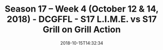 ---
title: Season 17 – Week 4 (October 12 & 14, 2018) - DCGFFL - S17 L.I.M.E. vs S17 Grill
  on Grill Action
teams-score:
- team: _teams/s17-neon-green.md
  score: 52
- team: _teams/s17-charcoal.md
  score: 13
mvp: J. Anderson (N. Green); S. McDaniel (Charcoal)
game-ball: K. Yancey (N. Green); C. McCloud (Charcoal)
season: 17
week: 4
date: '2018-10-15T14:32:34'
pageid: season-17-week-4-october-12-14-2018-6695-vs-6689
---
